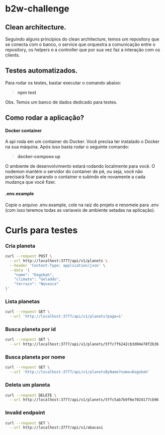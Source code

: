 # b2w-challenge

## Clean architecture.

Seguindo alguns principios do clean architecture, temos um repository que se conecta com o banco, o service que orquestra a comunicação entre o repository, 
os helpers e a controller que por sua vez faz a interação com os clients.

## Testes automatizados.

Para rodar os testes, bastar executar o comando abaixo:

> **npm test**

Obs. Temos um banco de dados dedicado para testes.

## Como rodar a aplicação?

#### Docker container

A api roda em um container do Docker. Você precisa ter instalado o Docker na sua máquina.
Após isso basta rodar o seguinte comando:

> **docker-compose up**

O ambiente de desenvolvimento estará rodando localmente para você. O nodemon mantém o servidor do container de pé, ou seja, você não precisará
ficar parando o container e subindo ele novamente a cada mudança que você fizer.

#### .env.example
Copie o arquivo .env.example, cole na raiz do projeto e renomeie para .env (com isso teremos todas as variaveis de ambiente setadas na aplicação).

# Curls para testes

### Cria planeta

```bash
curl --request POST \
  --url http://localhost:3777/api/v1/planets \
  --header 'Content-Type: application/json' \
  --data '{
	"name": "Dagobah",
	"climate": "Geladdo",
	"terrain": "Nevasca"
}'
```

### Lista planetas

```bash
curl --request GET \
  --url 'http://localhost:3777/api/v1/planets?page=1'
```

### Busca planeta por id

```bash
curl --request GET \
  --url http://localhost:3777/api/v1/planets/5ffc7f6242cb3d04e78f2b36
```

### Busca planeta por nome

```bash
curl --request GET \
  --url 'http://localhost:3777/api/v1/planetsByName?name=Dagobah'
```

### Deleta um planeta 

```bash
curl --request DELETE \
  --url http://localhost:3777/api/v1/planets/5ffc5ab7b9f6e7024177cb96
```

### Invalid endpoint 

```bash
curl --request GET \
  --url http://localhost:3777/api/v1/abacaxi
```



